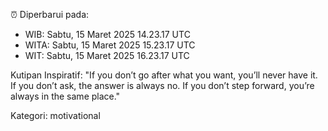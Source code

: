 ⏰ Diperbarui pada:
- WIB: Sabtu, 15 Maret 2025 14.23.17 UTC
- WITA: Sabtu, 15 Maret 2025 15.23.17 UTC
- WIT: Sabtu, 15 Maret 2025 16.23.17 UTC

Kutipan Inspiratif:
"If you don’t go after what you want, you’ll never have it. If you don’t ask, the answer is always no. If you don’t step forward, you’re always in the same place."


Kategori: motivational

